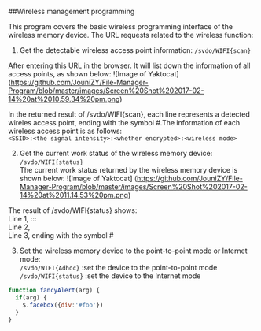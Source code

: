 ##Wireless management programming

This program covers the basic wireless programming interface of the wireless memory device.
The URL requests related to the wireless function:

1. Get the detectable wireless access point information: 
`/svdo/WIFI{scan}`

After entering this URL in the browser. It will list down the information of all access points, as shown below:
![Image of Yaktocat]
(https://github.com/JouniZY/File-Manager-Program/blob/master/images/Screen%20Shot%202017-02-14%20at%2010.59.34%20pm.png)

In the returned result of /svdo/WIFI{scan}, each line represents a detected wireles access point, ending with the symbol #.The information of each wireless access point is as follows:<br />
`<SSID>:<the signal intensity>:<whether encrypted>:<wireless mode>`

2. Get the current work status of the wireless memory device: 
`/svdo/WIFI{status}`<br />
The current work status returned by the wireless memory device is shown below:
![Image of Yaktocat]
(https://github.com/JouniZY/File-Manager-Program/blob/master/images/Screen%20Shot%202017-02-14%20at%2011.14.53%20pm.png)

The result of /svdo/WIFI{status} shows:<br />
Line 1, <wireless mode>:<battery status>:<number of active users>:<SSID> <br />
Line 2, <MAC address> <br />
Line 3, ending with the symbol # 

3. Set the wireless memory device to the point-to-point mode or Internet mode:<br />
`/svdo/WIFI{Adhoc}` :set the device to the point-to-point mode <br />
`/svdo/WIFI{status}` :set the device to the Internet mode <br/>
















```javascript
function fancyAlert(arg) {
  if(arg) {
    $.facebox({div:'#foo'})
  }
}
```
